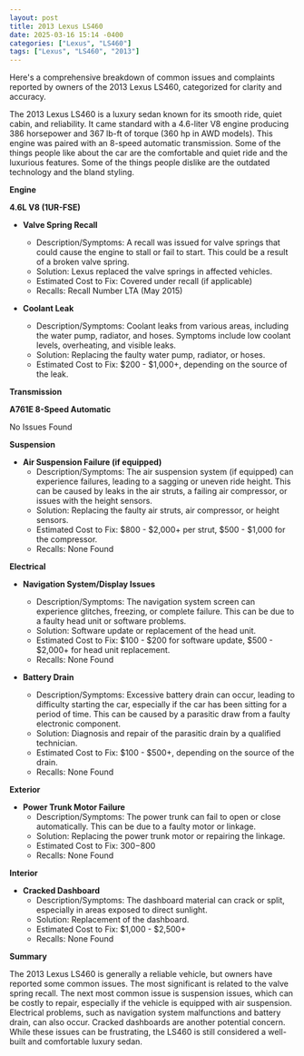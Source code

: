 ```yaml
---
layout: post
title: 2013 Lexus LS460
date: 2025-03-16 15:14 -0400
categories: ["Lexus", "LS460"]
tags: ["Lexus", "LS460", "2013"]
---
```

Here's a comprehensive breakdown of common issues and complaints reported by owners of the 2013 Lexus LS460, categorized for clarity and accuracy.

The 2013 Lexus LS460 is a luxury sedan known for its smooth ride, quiet cabin, and reliability. It came standard with a 4.6-liter V8 engine producing 386 horsepower and 367 lb-ft of torque (360 hp in AWD models). This engine was paired with an 8-speed automatic transmission. Some of the things people like about the car are the comfortable and quiet ride and the luxurious features. Some of the things people dislike are the outdated technology and the bland styling.

**Engine**

**4.6L V8 (1UR-FSE)**

*   **Valve Spring Recall**
    *   Description/Symptoms: A recall was issued for valve springs that could cause the engine to stall or fail to start. This could be a result of a broken valve spring.
    *   Solution: Lexus replaced the valve springs in affected vehicles.
    *   Estimated Cost to Fix: Covered under recall (if applicable)
    *   Recalls: Recall Number LTA (May 2015)

* **Coolant Leak**
    * Description/Symptoms: Coolant leaks from various areas, including the water pump, radiator, and hoses. Symptoms include low coolant levels, overheating, and visible leaks.
    * Solution: Replacing the faulty water pump, radiator, or hoses.
    * Estimated Cost to Fix: $200 - $1,000+, depending on the source of the leak.

**Transmission**

**A761E 8-Speed Automatic**

No Issues Found

**Suspension**

*   **Air Suspension Failure (if equipped)**
    *   Description/Symptoms: The air suspension system (if equipped) can experience failures, leading to a sagging or uneven ride height. This can be caused by leaks in the air struts, a failing air compressor, or issues with the height sensors.
    *   Solution: Replacing the faulty air struts, air compressor, or height sensors.
    *   Estimated Cost to Fix: $800 - $2,000+ per strut, $500 - $1,000 for the compressor.
    * Recalls: None Found

**Electrical**

*   **Navigation System/Display Issues**
    *   Description/Symptoms: The navigation system screen can experience glitches, freezing, or complete failure. This can be due to a faulty head unit or software problems.
    *   Solution: Software update or replacement of the head unit.
    *   Estimated Cost to Fix: $100 - $200 for software update, $500 - $2,000+ for head unit replacement.
    * Recalls: None Found

*   **Battery Drain**
    *   Description/Symptoms: Excessive battery drain can occur, leading to difficulty starting the car, especially if the car has been sitting for a period of time. This can be caused by a parasitic draw from a faulty electronic component.
    *   Solution: Diagnosis and repair of the parasitic drain by a qualified technician.
    *   Estimated Cost to Fix: $100 - $500+, depending on the source of the drain.
    *   Recalls: None Found

**Exterior**

* **Power Trunk Motor Failure**
    * Description/Symptoms: The power trunk can fail to open or close automatically. This can be due to a faulty motor or linkage.
    * Solution: Replacing the power trunk motor or repairing the linkage.
    * Estimated Cost to Fix: $300-$800
    * Recalls: None Found

**Interior**

*   **Cracked Dashboard**
    *   Description/Symptoms: The dashboard material can crack or split, especially in areas exposed to direct sunlight.
    *   Solution: Replacement of the dashboard.
    *   Estimated Cost to Fix: $1,000 - $2,500+
     * Recalls: None Found

**Summary**

The 2013 Lexus LS460 is generally a reliable vehicle, but owners have reported some common issues. The most significant is related to the valve spring recall. The next most common issue is suspension issues, which can be costly to repair, especially if the vehicle is equipped with air suspension. Electrical problems, such as navigation system malfunctions and battery drain, can also occur. Cracked dashboards are another potential concern. While these issues can be frustrating, the LS460 is still considered a well-built and comfortable luxury sedan.


